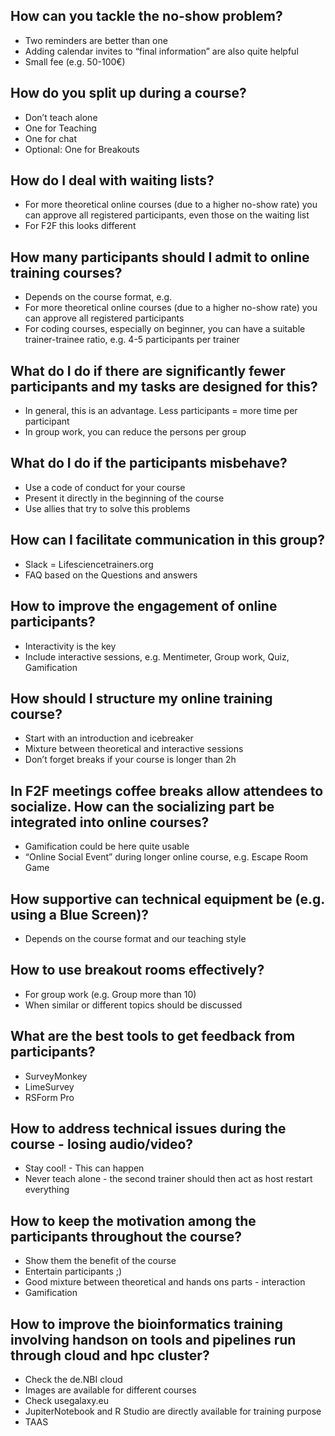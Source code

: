 <h2>How can you tackle the no-show problem?</h2>

- Two reminders are better than one
- Adding calendar invites to “final information” are also quite helpful
- Small fee (e.g. 50-100€)

<h2>How do you split up during a course?</h2>

- Don’t teach alone
- One for Teaching
- One for chat
- Optional: One for Breakouts 

<h2>How do I deal with waiting lists?</h2>

- For more theoretical online courses (due to a higher no-show rate) you can approve all registered participants, even those on the waiting list
- For F2F this looks different

<h2>How many participants should I admit to online training courses?</h2>

- Depends on the course format, e.g.
- For more theoretical online courses (due to a higher no-show rate) you can approve all registered participants
- For coding courses, especially on beginner, you can have a suitable trainer-trainee ratio, e.g. 4-5 participants per trainer 

<h2>What do I do if there are significantly fewer participants and my tasks are designed for this?</h2>

- In general, this is an advantage. Less participants = more time per participant
- In group work, you can reduce the persons per group  

<h2>What do I do if the participants misbehave?</h2>

- Use a code of conduct for your course
- Present it directly in the beginning of the course
- Use allies that try to solve this problems 

<h2>How can I facilitate communication in this group?</h2>

- Slack = Lifesciencetrainers.org
- FAQ based on the Questions and answers

<h2>How to improve the engagement of online participants?</h2>

- Interactivity is the key
- Include interactive sessions, e.g. Mentimeter, Group work, Quiz, Gamification

<h2> How should I structure my online training course?</h2>

- Start with an introduction and icebreaker
- Mixture between theoretical and interactive sessions
- Don’t forget breaks if your course is longer than 2h

<h2>In F2F meetings coffee breaks allow attendees to socialize. How can the socializing part be integrated into online courses?</h2>

- Gamification could be here quite usable
- “Online Social Event” during longer online course, e.g. Escape Room Game

<h2>How supportive can technical equipment be (e.g. using a Blue Screen)?</h2>

- Depends on the course format and our teaching style

<h2>How to use breakout rooms effectively?</h2>

- For group work (e.g. Group more than 10)
- When similar or different topics should be discussed

<h2>What are the best tools to get feedback from participants?</h2>

- SurveyMonkey
- LimeSurvey
- RSForm Pro

<h2>How to address technical issues during the course - losing audio/video? </h2>

- Stay cool! - This can happen
- Never teach alone - the second trainer should then act as host restart everything

<h2>How to keep the motivation among the participants throughout the course?</h2>

- Show them the benefit of the course
- Entertain participants ;)
- Good mixture between theoretical and hands ons parts - interaction
- Gamification

<h2>How to improve the bioinformatics training involving handson on tools and pipelines run through cloud and hpc cluster? </h2> 

- Check the de.NBI cloud
- Images are available for different courses
- Check usegalaxy.eu
- JupiterNotebook and R Studio are directly available for training purpose
- TAAS

